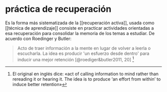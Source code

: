 # práctica de recuperación
Es la forma más sistematizada de la [[recuperación activa]], usada como [[técnica de aprendizaje]] consiste en practicar actividades orientadas a esa recuperación para consolidar la memoria de los temas a estudiar. De acuerdo con Roedinger y Butler:

> Acto de traer información a la mente en lugar de volver a leerla o escucharla. La idea es producir 'un esfuerzo desde dentro' para inducir una mejor retención [@roediger&butler2011, 20] [^roedinger&butler-retrieval]


[^roedinger&butler-retrieval]: El original en inglés dice: «act of calling information to mind rather than rereading it or hearing it. The idea is to produce ‘an effort from within’ to induce better retention»
